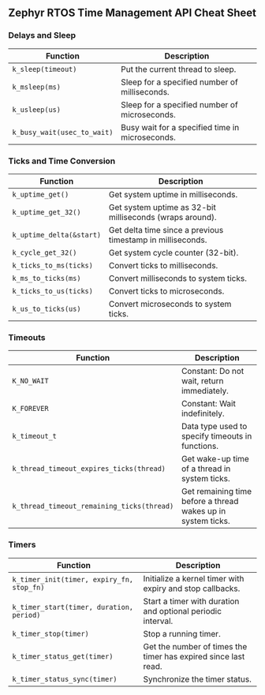 ## Zephyr RTOS Time Management API Cheat Sheet

### Delays and Sleep

| Function | Description |
|----------|-------------|
| `k_sleep(timeout)` | Put the current thread to sleep. |
| `k_msleep(ms)` | Sleep for a specified number of milliseconds. |
| `k_usleep(us)` | Sleep for a specified number of microseconds. |
| `k_busy_wait(usec_to_wait)` | Busy wait for a specified time in microseconds. |

### Ticks and Time Conversion

| Function | Description |
|----------|-------------|
| `k_uptime_get()` | Get system uptime in milliseconds. |
| `k_uptime_get_32()` | Get system uptime as 32-bit milliseconds (wraps around). |
| `k_uptime_delta(&start)` | Get delta time since a previous timestamp in milliseconds. |
| `k_cycle_get_32()` | Get system cycle counter (32-bit). |
| `k_ticks_to_ms(ticks)` | Convert ticks to milliseconds. |
| `k_ms_to_ticks(ms)` | Convert milliseconds to system ticks. |
| `k_ticks_to_us(ticks)` | Convert ticks to microseconds. |
| `k_us_to_ticks(us)` | Convert microseconds to system ticks. |

### Timeouts

| Function | Description |
|----------|-------------|
| `K_NO_WAIT` | Constant: Do not wait, return immediately. |
| `K_FOREVER` | Constant: Wait indefinitely. |
| `k_timeout_t` | Data type used to specify timeouts in functions. |
| `k_thread_timeout_expires_ticks(thread)` | Get wake-up time of a thread in system ticks. |
| `k_thread_timeout_remaining_ticks(thread)` | Get remaining time before a thread wakes up in system ticks. |

### Timers

| Function | Description |
|----------|-------------|
| `k_timer_init(timer, expiry_fn, stop_fn)` | Initialize a kernel timer with expiry and stop callbacks. |
| `k_timer_start(timer, duration, period)` | Start a timer with duration and optional periodic interval. |
| `k_timer_stop(timer)` | Stop a running timer. |
| `k_timer_status_get(timer)` | Get the number of times the timer has expired since last read. |
| `k_timer_status_sync(timer)` | Synchronize the timer status. |
